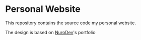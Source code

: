 # Personal Website
This repository contains the source code my personal website.

The design is based on [NuroDev](https://nuro.dev)'s portfolio
